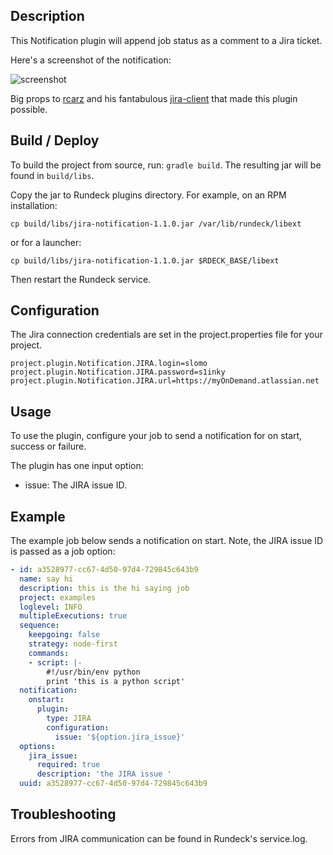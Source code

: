 
## Description

This Notification plugin will append job status as a comment to a Jira ticket.

Here's a screenshot of the notification:

![screenshot](images/screen.png)

Big props to [rcarz](https://github.com/rcarz) and his fantabulous
[jira-client](https://github.com/rcarz/jira-client) that made this plugin possible.


## Build / Deploy

To build the project from source, run: `gradle build`.
The resulting jar will be found in `build/libs`.

Copy the  jar to Rundeck plugins directory. For example, on an RPM installation:

    cp build/libs/jira-notification-1.1.0.jar /var/lib/rundeck/libext

or for a launcher:

    cp build/libs/jira-notification-1.1.0.jar $RDECK_BASE/libext

Then restart the Rundeck service.

## Configuration

The Jira connection credentials are set in the project.properties file
for your project.

```
project.plugin.Notification.JIRA.login=slomo
project.plugin.Notification.JIRA.password=s1inky
project.plugin.Notification.JIRA.url=https://myOnDemand.atlassian.net
```

## Usage

To use the plugin, configure your job to send a notification
for on start, success or failure.

The plugin has one input option:

* issue: The JIRA issue ID.

## Example

The example job below sends a notification on start.
Note, the JIRA issue ID is passed as a job option:

```YAML
- id: a3528977-cc67-4d50-97d4-729845c643b9
  name: say hi
  description: this is the hi saying job
  project: examples
  loglevel: INFO
  multipleExecutions: true
  sequence:
    keepgoing: false
    strategy: node-first
    commands:
    - script: |-
        #!/usr/bin/env python
        print 'this is a python script'
  notification:
    onstart:
      plugin:
        type: JIRA
        configuration:
          issue: '${option.jira_issue}'
  options:
    jira_issue:
      required: true
      description: 'the JIRA issue '
  uuid: a3528977-cc67-4d50-97d4-729845c643b9
```

## Troubleshooting

Errors from JIRA communication can be found in Rundeck's service.log.
